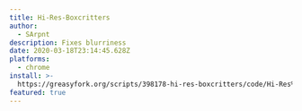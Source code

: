 ```yaml
---
title: Hi-Res-Boxcritters
author:
  - SArpnt
description: Fixes blurriness
date: 2020-03-18T23:14:45.628Z
platforms:
  - chrome
install: >-
  https://greasyfork.org/scripts/398178-hi-res-boxcritters/code/Hi-Res%20boxcritters.user.js
featured: true
---
```

